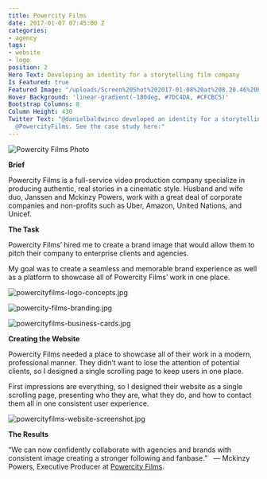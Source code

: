 ```yaml
---
title: Powercity Films
date: 2017-01-07 07:45:00 Z
categories:
- agency
tags:
- website
- logo
position: 2
Hero Text: Developing an identity for a storytelling film company
Is Featured: true
Featured Image: "/uploads/Screen%20Shot%202017-01-08%20at%208.20.46%20PM.png"
Hover Background: 'linear-gradient(-180deg, #7DC4DA, #CFCBC5)'
Bootstrap Columns: 8
Column Height: 430
Twitter Text: "@danielbaldwinco developed an identity for a storytelling film company,
  @PowercityFilms. See the case study here:"
---
```


![Powercity Films Photo](/uploads/powercity-films-photo.jpg)

**Brief**

Powercity Films is a full-service video production company specialize in producing authentic, real stories in a cinematic style. Husband and wife duo, Janssen and Mckinzy Powers, work with a great deal of corporate companies and non-profits such as Uber, Amazon, United Nations, and Unicef.


**The Task**

Powercity Films’ hired me to create a brand image that would allow them to pitch their company to enterprise clients and agencies. 

My goal was to create a seamless and memorable brand experience as well as a platform to showcase all of Powercity Films’ work in one place.


![powercityfilms-logo-concepts.jpg](/uploads/powercityfilms-logo-concepts.jpg)

![powercity-films-branding.jpg](/uploads/powercity-films-branding.jpg)

![powercityfilms-business-cards.jpg](/uploads/powercityfilms-business-cards.jpg)

**Creating the Website**

Powercity Films needed a place to showcase all of their work in a modern, professional manner. They didn’t want to lose the attention of potential clients, so I designed a single scrolling page to keep users in one place.

First impressions are everything, so I designed their website as a single scrolling page, presenting who they are, what they do, and how to contact them all in one consistent user experience.

![powercityfilms-website-screenshot.jpg](/uploads/powercityfilms-website-screenshot.jpg)

**The Results**

“We can now confidently collaborate with agencies and brands with consistent image creating a stronger following and fanbase.”
  — Mckinzy Powers, Executive Producer at [Powercity Films](http://www.powercityfilms.com).
